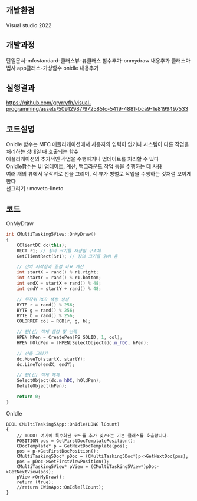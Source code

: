 ## 개발환경  
Visual studio 2022   
  
## 개발과정  
단일문서-mfcstandard-클래스뷰-뷰클래스 함수추가-onmydraw 내용추가 클래스마법사 app클래스-가상함수 onidle 내용추가  
  
## 실행결과  

https://github.com/gryrryfh/visual-programming/assets/50912987/972585fc-5419-4881-bca9-1e8199497533

## 코드설명  
OnIdle 함수는 MFC 애플리케이션에서 사용자의 입력이 없거나 시스템이 다른 작업을 처리하는 상태일 때 호출되는 함수  
애플리케이션의 추가적인 작업을 수행하거나 업데이트를 처리할 수 있다  
OnIdle함수는 UI 업데이트, 계산, 백그라운드 작업 등을 수행하는 데 사용  
여러 개의 뷰에서 무작위로 선을 그리며, 각 뷰가 병렬로 작업을 수행하는 것처럼 보이게 한다  
선그리기 : moveto-lineto

## 코드  
OnMyDraw  
``` c++
int CMultiTasking5View::OnMyDraw()
{
	CClientDC dc(this);
	RECT r1; // 창의 크기를 저장할 구조체
	GetClientRect(&r1); // 창의 크기를 읽어 옴

	// 선의 시작점과 끝점 좌표 계산
	int startX = rand() % r1.right;
	int startY = rand() % r1.bottom;
	int endX = startX + rand() % 48;
	int endY = startY + rand() % 48;

	// 무작위 RGB 색상 생성
	BYTE r = rand() % 256;
	BYTE g = rand() % 256;
	BYTE b = rand() % 256;
	COLORREF col = RGB(r, g, b);

	// 펜(선) 객체 생성 및 선택
	HPEN hPen = CreatePen(PS_SOLID, 1, col);
	HPEN hOldPen = (HPEN)SelectObject(dc.m_hDC, hPen);

	// 선을 그리기
	dc.MoveTo(startX, startY);
	dc.LineTo(endX, endY);

	// 펜(선) 객체 해제
	SelectObject(dc.m_hDC, hOldPen);
	DeleteObject(hPen);

	return 0;
}

```
OnIdle
```
BOOL CMultiTasking5App::OnIdle(LONG lCount)
{
	// TODO: 여기에 특수화된 코드를 추가 및/또는 기본 클래스를 호출합니다.
	POSITION pos = GetFirstDocTemplatePosition();
	CDocTemplate* p = GetNextDocTemplate(pos);
	pos = p->GetFirstDocPosition();
	CMultiTasking5Doc* pDoc = (CMultiTasking5Doc*)p->GetNextDoc(pos);
	pos = pDoc->GetFirstViewPosition();
	CMultiTasking5View* pView = (CMultiTasking5View*)pDoc->GetNextView(pos);
	pView->OnMyDraw();
	return (true);
	//return CWinApp::OnIdle(lCount);
}
```
